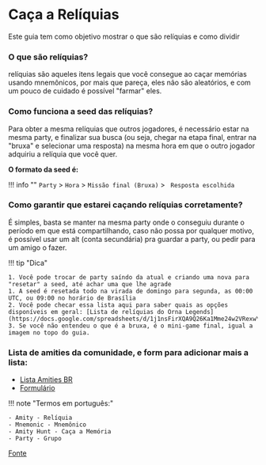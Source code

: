 # Caça a Relíquias

Este guia tem como objetivo mostrar o que são relíquias e como dividir

### O que são relíquias?
relíquias são aqueles itens legais que você consegue ao caçar memórias usando mnemônicos, por mais que pareça, eles não são aleatórios, e com um pouco de cuidado é possível "farmar" eles.

### Como funciona a seed das relíquias?
Para obter a mesma relíquias que outros jogadores, é necessário estar na mesma party, e finalizar sua busca (ou seja, chegar na etapa final, entrar na "bruxa" e selecionar uma resposta) na mesma hora em que o outro jogador adquiriu a relíquia que você quer.

**O formato da seed é:**

!!! info ""
     `Party` > `Hora` > `Missão final (Bruxa)` > ` Resposta escolhida`


### Como garantir que estarei caçando relíquias corretamente?
É simples, basta se manter na mesma party onde o conseguiu durante o período em que está compartilhando, caso não possa por qualquer motivo, é possível usar um alt (conta secundária) pra guardar a party, ou pedir para um amigo o fazer.

!!! tip "Dica"

    1. Você pode trocar de party saíndo da atual e criando uma nova para "resetar" a seed, até achar uma que lhe agrade
    1. A seed é resetada todo na virada de domingo para segunda, as 00:00 UTC, ou 09:00 no horário de Brasília
    2. Você pode checar essa lista aqui para saber quais as opções disponíveis em geral: [Lista de relíquias do Orna Legends](https://docs.google.com/spreadsheets/d/1j1nsFirXQA9Q26Ka1Mme24w2VRexwYWkoLIf085jkIA/edit#gid=0)
    3. Se você não entendeu o que é a bruxa, é o mini-game final, igual a imagem no topo do guia.


### Lista de amities da comunidade, e form para adicionar mais a lista:
 - [Lista Amities BR](https://cutt.ly/AmitiesBR)
 - [Formulário](https://cutt.ly/Amity)

!!! note "Termos em português:"

    - Amity - Relíquia
    - Mnemonic - Mnemônico
    - Amity Hunt - Caça a Memória
    - Party - Grupo


[Fonte](https://rentry.org/AmityGuide)